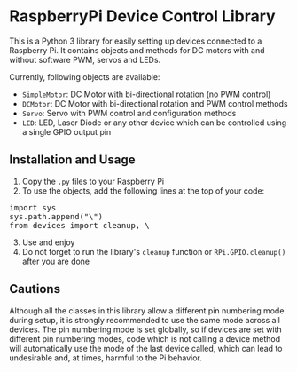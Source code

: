 # RaspberryPi Device Control Library

This is a Python 3 library for easily setting up devices connected to a Raspberry Pi.
It contains objects and methods for DC motors with and without software PWM, servos and LEDs.

Currently, following objects are available:
* `SimpleMotor`: DC Motor with bi-directional rotation (no PWM control)
* `DCMotor`: DC Motor with bi-directional rotation and PWM control methods
* `Servo`: Servo with PWM control and configuration methods
* `LED`: LED, Laser Diode or any other device which can be controlled using a single GPIO output pin

## Installation and Usage

1. Copy the `.py` files to your Raspberry Pi
2. To use the objects, add the following lines at the top of your code:  
<pre>
import sys
sys.path.append("\</full/path/to/devices.py\>")
from devices import cleanup, \<Device\>
</pre>
3. Use and enjoy
4. Do not forget to run the library's `cleanup` function or `RPi.GPIO.cleanup()` after you are done

## Cautions

Although all the classes in this library allow a different pin numbering mode during setup, it is strongly recommended to use the same mode across all devices. The pin numbering mode is set globally, so if devices are set with different pin numbering modes, code which is not calling a device method will automatically use the mode of the last device called, which can lead to undesirable and, at times, harmful to the Pi behavior.
